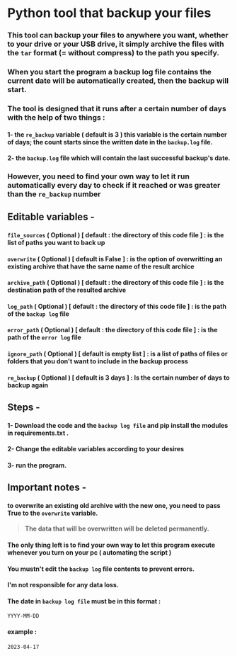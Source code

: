 #  Python tool that backup your files

### This tool can backup your files to anywhere you want, whether to your drive or your USB drive, it simply archive the files with the `tar` format __(= without compress)__ to the path you specify.

### When you start the program a backup log file contains the current date will be automatically created, then the backup will start. 

### The tool is designed that it runs after a certain number of days with the help of two things :

#### 1- the `re_backup` variable ( default is 3 ) this variable is the certain number of days; the count starts since the written date in the `backup.log` file.

#### 2- the `backup.log` file which will contain the last successful backup's date. 

### However, you need to find your own way to let it run automatically every day to check if it reached or was greater than the `re_backup` number

## Editable variables -

#### `file_sources` ( Optional ) [ default : the directory of this code file ] : is the list of paths you want to back up

#### `overwrite` ( Optional ) [ default is False ] : is the option of overwritting an existing archive that have the same name of the result archice

#### `archive_path` ( Optional ) [ default : the directory of this code file ] : is the destination path of the resulted archive

#### `log_path` ( Optional )  [ default : the directory of this code file ] : is the path of the `backup log` file

#### `error_path` ( Optional )  [ default : the directory of this code file ] : is the path of the `error log` file

#### `ignore_path` ( Optional ) [ default is empty list ] : is a list of paths of files or folders that you don't want to include in the backup process

#### `re_backup` ( Optional ) [ default is 3 days ] : Is the certain number of days to backup again


## Steps -

#### 1- Download the code and the `backup log file` and pip install the modules in requirements.txt .

#### 2- Change the editable variables according to your desires

#### 3- run the program.


## Important notes -

#### to overwrite an existing old archive with the new one, you need to pass True to the `overwrite` variable.

> **The data that will be overwritten will be deleted permanently.**

#### The only thing left is to find your own way to let this program execute whenever you turn on your pc ( automating the script )

#### You mustn't edit the `backup log` file contents to prevent errors.

#### I'm not responsible for any data loss.

#### The date in `backup log file` must be in this format :

 `YYYY-MM-DD`

#### example :

 `2023-04-17`
